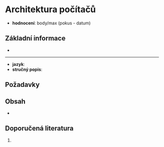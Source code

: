 # Architektura počítačů
* **hodnocení**: body/max (pokus - datum)
## Základní informace
*
----
* **jazyk**:
* **stručný popis**:
> 
## Požadavky
## Obsah
-
## Doporučená literatura
1.
